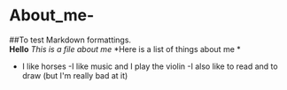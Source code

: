 # About_me-
##To test Markdown formattings.  
**Hello**
*This is a file about me* 
*Here is a list of things about me *
- I like horses
-I like music  and I play the violin 
-I also like to read and to draw (but I'm really bad at it) 
